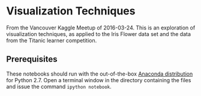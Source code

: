 # Visualization Techniques
From the Vancouver Kaggle Meetup of 2016-03-24. This is an exploration of visualization techniques, as applied to the Iris Flower data set and the data from the Titanic learner competition.

## Prerequisites
These notebooks should run with the out-of-the-box [Anaconda distribution](https://www.continuum.io/downloads) for Python 2.7. Open a terminal window in the directory containing the files and issue the command `ipython notebook`.
